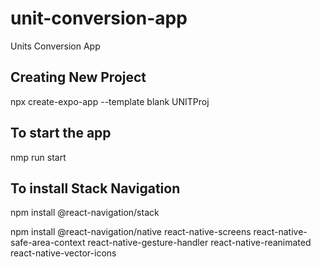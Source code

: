 # unit-conversion-app
Units Conversion App

## Creating New Project
npx create-expo-app --template blank UNITProj

## To start the app
nmp run start

## To install Stack Navigation  
npm install @react-navigation/stack

npm install @react-navigation/native react-native-screens react-native-safe-area-context react-native-gesture-handler react-native-reanimated react-native-vector-icons

